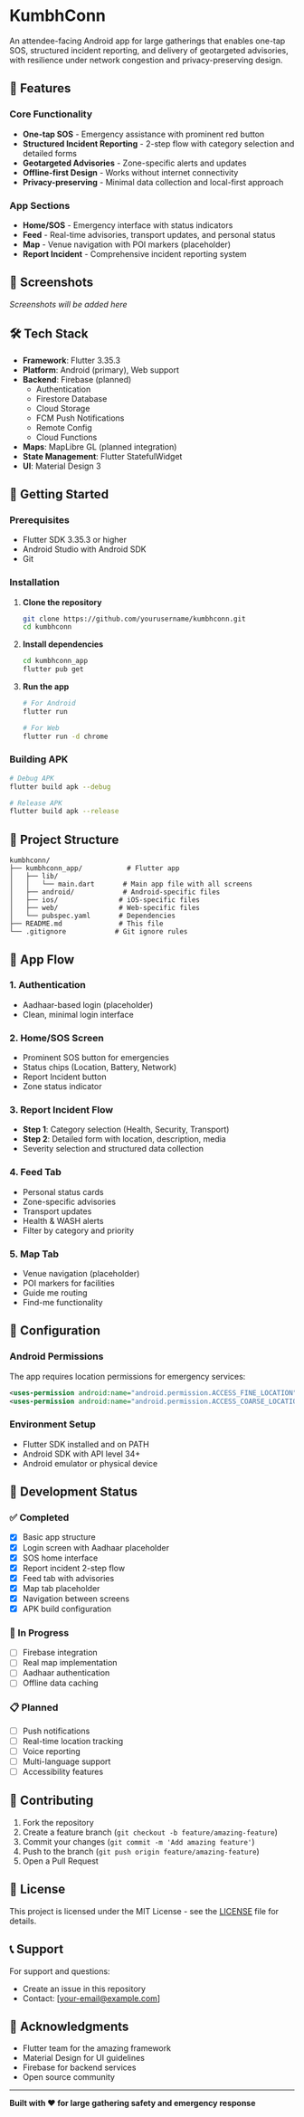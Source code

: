 # KumbhConn

An attendee-facing Android app for large gatherings that enables one-tap SOS, structured incident reporting, and delivery of geotargeted advisories, with resilience under network congestion and privacy-preserving design.

## 🚀 Features

### Core Functionality
- **One-tap SOS** - Emergency assistance with prominent red button
- **Structured Incident Reporting** - 2-step flow with category selection and detailed forms
- **Geotargeted Advisories** - Zone-specific alerts and updates
- **Offline-first Design** - Works without internet connectivity
- **Privacy-preserving** - Minimal data collection and local-first approach

### App Sections
- **Home/SOS** - Emergency interface with status indicators
- **Feed** - Real-time advisories, transport updates, and personal status
- **Map** - Venue navigation with POI markers (placeholder)
- **Report Incident** - Comprehensive incident reporting system

## 📱 Screenshots

*Screenshots will be added here*

## 🛠️ Tech Stack

- **Framework**: Flutter 3.35.3
- **Platform**: Android (primary), Web support
- **Backend**: Firebase (planned)
  - Authentication
  - Firestore Database
  - Cloud Storage
  - FCM Push Notifications
  - Remote Config
  - Cloud Functions
- **Maps**: MapLibre GL (planned integration)
- **State Management**: Flutter StatefulWidget
- **UI**: Material Design 3

## 🚀 Getting Started

### Prerequisites
- Flutter SDK 3.35.3 or higher
- Android Studio with Android SDK
- Git

### Installation

1. **Clone the repository**
   ```bash
   git clone https://github.com/yourusername/kumbhconn.git
   cd kumbhconn
   ```

2. **Install dependencies**
   ```bash
   cd kumbhconn_app
   flutter pub get
   ```

3. **Run the app**
   ```bash
   # For Android
   flutter run
   
   # For Web
   flutter run -d chrome
   ```

### Building APK

```bash
# Debug APK
flutter build apk --debug

# Release APK
flutter build apk --release
```

## 📁 Project Structure

```
kumbhconn/
├── kumbhconn_app/           # Flutter app
│   ├── lib/
│   │   └── main.dart       # Main app file with all screens
│   ├── android/            # Android-specific files
│   ├── ios/               # iOS-specific files
│   ├── web/               # Web-specific files
│   └── pubspec.yaml       # Dependencies
├── README.md              # This file
└── .gitignore            # Git ignore rules
```

## 🎯 App Flow

### 1. Authentication
- Aadhaar-based login (placeholder)
- Clean, minimal login interface

### 2. Home/SOS Screen
- Prominent SOS button for emergencies
- Status chips (Location, Battery, Network)
- Report Incident button
- Zone status indicator

### 3. Report Incident Flow
- **Step 1**: Category selection (Health, Security, Transport)
- **Step 2**: Detailed form with location, description, media
- Severity selection and structured data collection

### 4. Feed Tab
- Personal status cards
- Zone-specific advisories
- Transport updates
- Health & WASH alerts
- Filter by category and priority

### 5. Map Tab
- Venue navigation (placeholder)
- POI markers for facilities
- Guide me routing
- Find-me functionality

## 🔧 Configuration

### Android Permissions
The app requires location permissions for emergency services:
```xml
<uses-permission android:name="android.permission.ACCESS_FINE_LOCATION" />
<uses-permission android:name="android.permission.ACCESS_COARSE_LOCATION" />
```

### Environment Setup
- Flutter SDK installed and on PATH
- Android SDK with API level 34+
- Android emulator or physical device

## 🚧 Development Status

### ✅ Completed
- [x] Basic app structure
- [x] Login screen with Aadhaar placeholder
- [x] SOS home interface
- [x] Report incident 2-step flow
- [x] Feed tab with advisories
- [x] Map tab placeholder
- [x] Navigation between screens
- [x] APK build configuration

### 🚧 In Progress
- [ ] Firebase integration
- [ ] Real map implementation
- [ ] Aadhaar authentication
- [ ] Offline data caching

### 📋 Planned
- [ ] Push notifications
- [ ] Real-time location tracking
- [ ] Voice reporting
- [ ] Multi-language support
- [ ] Accessibility features

## 🤝 Contributing

1. Fork the repository
2. Create a feature branch (`git checkout -b feature/amazing-feature`)
3. Commit your changes (`git commit -m 'Add amazing feature'`)
4. Push to the branch (`git push origin feature/amazing-feature`)
5. Open a Pull Request

## 📄 License

This project is licensed under the MIT License - see the [LICENSE](LICENSE) file for details.

## 📞 Support

For support and questions:
- Create an issue in this repository
- Contact: [your-email@example.com]

## 🙏 Acknowledgments

- Flutter team for the amazing framework
- Material Design for UI guidelines
- Firebase for backend services
- Open source community

---

**Built with ❤️ for large gathering safety and emergency response**

